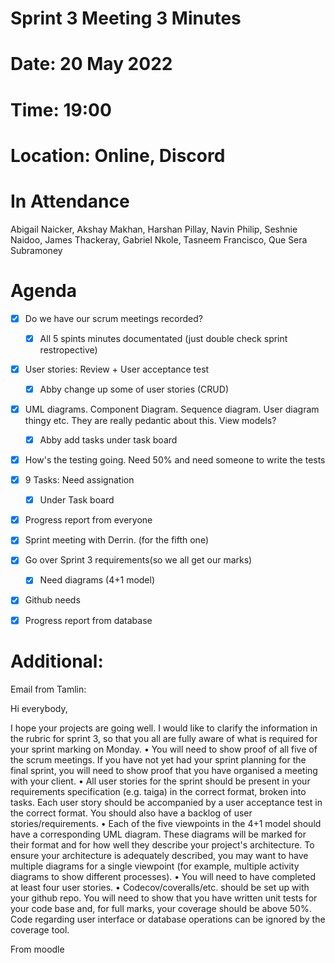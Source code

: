 # Sprint 3 Meeting 3 Minutes

# Date: 20 May 2022
# Time: 19:00
# Location: Online, Discord

# In Attendance
Abigail Naicker, Akshay Makhan, Harshan Pillay, Navin Philip, Seshnie Naidoo, James Thackeray, Gabriel Nkole, Tasneem Francisco, Que Sera Subramoney

# Agenda

- [x] Do we have our scrum meetings recorded?
     - [x] All 5 spints minutes documentated (just double check sprint restropective) 

- [x] User stories: Review + User acceptance test
    - [x] Abby change up some of user stories (CRUD) 

- [x] UML diagrams. Component Diagram. Sequence diagram. User diagram thingy etc. They are really pedantic about this. View models?
    - [x] Abby add tasks under task board  

- [x] How's the testing going. Need 50% and need someone to write the tests

- [x] 9 Tasks: Need assignation
    - [x] Under Task board 

- [x] Progress report from everyone

- [x] Sprint meeting with Derrin. (for the fifth one)

- [x] Go over Sprint 3 requirements(so we all get our marks)
     - [x] Need diagrams (4+1 model) 

- [x] Github needs

- [x] Progress report from database


# Additional:

Email from Tamlin:

Hi everybody,

I hope your projects are going well. I would like to clarify the information in the rubric for sprint 3, so that you all are fully aware of what is required for your sprint marking on Monday.
• You will need to show proof of all five of the scrum meetings. If you have not yet had your sprint planning for the final sprint, you will need to show proof that you have organised a meeting with your client.
• All user stories for the sprint should be present in your requirements specification (e.g. taiga) in the correct format, broken into tasks. Each user story should be accompanied by a user acceptance test in the correct format. You should also have a backlog of user stories/requirements.
• Each of the five viewpoints in the 4+1 model should have a corresponding UML diagram. These diagrams will be marked for their format and for how well they describe your project's architecture. To ensure your architecture is adequately described, you may want to have multiple diagrams for a single viewpoint (for example, multiple activity diagrams to show different processes).
• You will need to have completed at least four user stories.
• Codecov/coveralls/etc. should be set up with your github repo. You will need to show that you have written unit tests for your code base and, for full marks, your coverage should be above 50%. Code regarding user interface or database operations can be ignored by the coverage tool.

From moodle
